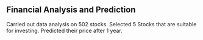 ## Financial Analysis and Prediction

Carried out data analysis on 502 stocks. Selected 5 Stocks that are suitable for investing. Predicted their price after 1 year. 


